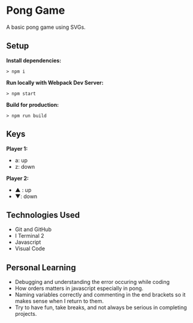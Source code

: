 # Pong Game

A basic pong game using SVGs.

## Setup

**Install dependencies:**

`> npm i`

**Run locally with Webpack Dev Server:**

`> npm start`

**Build for production:**

`> npm run build`

## Keys

**Player 1:**
* a: up
* z: down

**Player 2:**
* ▲ : up
* ▼: down

## Technologies Used
* Git and GitHub
* I Terminal 2
* Javascript
* Visual Code

## Personal Learning
* Debugging and understanding the error occuring while coding 
* How orders matters in javascript especially in pong. 
* Naming variables correctly and commenting in the end brackets so it makes sense when I return to them.
* Try to have fun, take breaks, and not always be serious in completing projects. 
